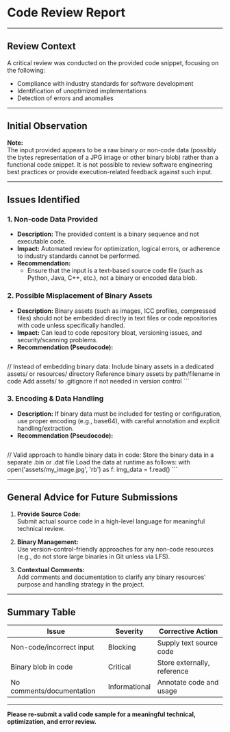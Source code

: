 # Code Review Report

---

## Review Context

A critical review was conducted on the provided code snippet, focusing on the following:

- Compliance with industry standards for software development
- Identification of unoptimized implementations
- Detection of errors and anomalies

---

## Initial Observation

**Note:**  
The input provided appears to be a raw binary or non-code data (possibly the bytes representation of a JPG image or other binary blob) rather than a functional code snippet. It is not possible to review software engineering best practices or provide execution-related feedback against such input.

---

## Issues Identified

### 1. **Non-code Data Provided**
- **Description:** The provided content is a binary sequence and not executable code.
- **Impact:** Automated review for optimization, logical errors, or adherence to industry standards cannot be performed.
- **Recommendation:**  
  - Ensure that the input is a text-based source code file (such as Python, Java, C++, etc.), not a binary or encoded data blob.

### 2. **Possible Misplacement of Binary Assets**
- **Description:** Binary assets (such as images, ICC profiles, compressed files) should not be embedded directly in text files or code repositories with code unless specifically handled.
- **Impact:** Can lead to code repository bloat, versioning issues, and security/scanning problems.
- **Recommendation (Pseudocode):**
    ```
// Instead of embedding binary data:
Include binary assets in a dedicated assets/ or resources/ directory
Reference binary assets by path/filename in code
Add assets/ to .gitignore if not needed in version control
    ```

### 3. **Encoding & Data Handling**
- **Description:** If binary data must be included for testing or configuration, use proper encoding (e.g., base64), with careful annotation and explicit handling/extraction.
- **Recommendation (Pseudocode):**
    ```
// Valid approach to handle binary data in code:
Store the binary data in a separate .bin or .dat file
Load the data at runtime as follows:
with open('assets/my_image.jpg', 'rb') as f:
    img_data = f.read()
    ```

---

## General Advice for Future Submissions

1. **Provide Source Code:**  
   Submit actual source code in a high-level language for meaningful technical review.

2. **Binary Management:**  
   Use version-control-friendly approaches for any non-code resources (e.g., do not store large binaries in Git unless via LFS).

3. **Contextual Comments:**  
   Add comments and documentation to clarify any binary resources' purpose and handling strategy in the project.

---

## Summary Table

| Issue                       | Severity      | Corrective Action              |
|-----------------------------|--------------|-------------------------------|
| Non-code/incorrect input    | Blocking     | Supply text source code        |
| Binary blob in code         | Critical     | Store externally, reference   |
| No comments/documentation   | Informational| Annotate code and usage       |

---

**Please re-submit a valid code sample for a meaningful technical, optimization, and error review.**